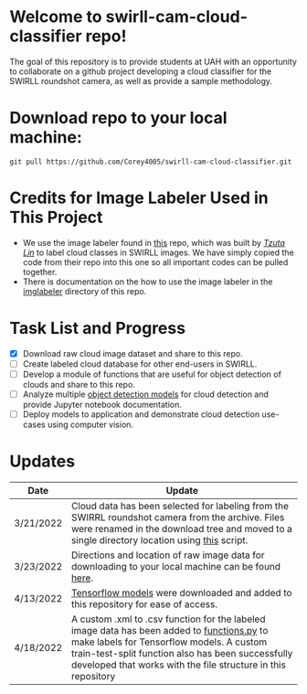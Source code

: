 # Welcome to swirll-cam-cloud-classifier repo!

The goal of this repository is to provide students at UAH with an opportunity to collaborate on a github project developing a cloud classifier for the SWIRLL roundshot camera, as well as provide a sample methodology. 

# Download repo to your local machine:
```
git pull https://github.com/Corey4005/swirll-cam-cloud-classifier.git
```

# Credits for Image Labeler Used in This Project 
- We use the image labeler found in [this](https://github.com/tzutalin/labelImg) repo, which was built by [*Tzuta Lin*](https://tzutalin.github.io/) to label cloud classes in SWIRLL images. We have simply copied the code from their repo into this one so all important codes can be pulled together. 
- There is documentation on the how to use the image labeler in the [imglabeler](https://github.com/Corey4005/swirll-cam-cloud-classifier/tree/main/Tensorflow/addons/imglabeler) directory of this repo. 

# Task List and Progress
- [x] Download raw cloud image dataset and share to this repo.
- [ ] Create labeled cloud database for other end-users in SWIRLL.
- [ ] Develop a module of functions that are useful for object detection of clouds and share to this repo.  
- [ ] Analyze multiple [object detection models](https://github.com/tensorflow/models/blob/master/research/object_detection/g3doc/tf2_detection_zoo.md) for cloud detection and provide Jupyter notebook documentation.
- [ ] Deploy models to application and demonstrate cloud detection use-cases using computer vision. 

# Updates 
Date | Update 
|---|---| 
| 3/21/2022 | Cloud data has been selected for labeling from the SWIRRL roundshot camera from the archive. Files were renamed in the download tree and moved to a single directory location using [this](./function-modules/sortfiles.py) script. |
| 3/23/2022 | Directions and location of raw image data for downloading to your local machine can be found [here](./swirll-data/README.md). |
| 4/13/2022 | [Tensorflow models](https://github.com/Corey4005/swirll-cam-cloud-classifier/tree/main/Tensorflow/models) were downloaded and added to this repository for ease of access. |
| 4/18/2022 | A custom .xml to .csv function for the labeled image data has been added to [functions.py](https://github.com/Corey4005/swirll-cam-cloud-classifier/blob/main/function-modules/functions.py) to make labels for Tensorflow models. A custom train-test-split function also has been successfully developed that works with the file structure in this repository |

